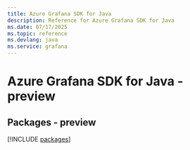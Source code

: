 ```yaml
---
title: Azure Grafana SDK for Java
description: Reference for Azure Grafana SDK for Java
ms.date: 07/17/2025
ms.topic: reference
ms.devlang: java
ms.service: grafana
---
```

# Azure Grafana SDK for Java - preview
## Packages - preview
[!INCLUDE [packages](grafana-index.md)]